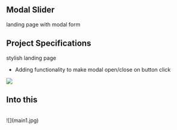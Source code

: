 ## Modal Slider

landing page with modal form

## Project Specifications

stylish landing page
- Adding functionality to make modal open/close on button click

![](main.jpg)
</br>
## Into this
</br>
![](main1.jpg)
